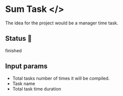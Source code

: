 
# Sum Task </>

The idea for the project would be a manager time task.

## Status 📐
finished

## Input params
- Total tasks number of times it will be compiled.
- Task name
- Total task time duration




